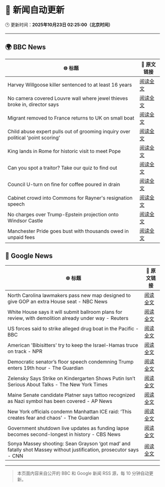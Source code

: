 # 🧠 新闻自动更新

🕒 更新时间：**2025年10月23日 02:25:00（北京时间）**

---

## 🌍 BBC News

| 🌐 标题 | 🔗 原文链接 |
|--------|-------------|
| Harvey Willgoose killer sentenced to at least 16 years | [阅读全文](https://www.bbc.com/news/articles/cvg7ezmly8lo?at_medium=RSS&at_campaign=rss) |
| No camera covered Louvre wall where jewel thieves broke in, director says | [阅读全文](https://www.bbc.com/news/articles/c9d6e2wv884o?at_medium=RSS&at_campaign=rss) |
| Migrant removed to France returns to UK on small boat | [阅读全文](https://www.bbc.com/news/articles/clykzx43v0po?at_medium=RSS&at_campaign=rss) |
| Child abuse expert pulls out of grooming inquiry over political 'point scoring' | [阅读全文](https://www.bbc.com/news/articles/c629zvnd5lno?at_medium=RSS&at_campaign=rss) |
| King lands in Rome for historic visit to meet Pope | [阅读全文](https://www.bbc.com/news/articles/c07mzye39djo?at_medium=RSS&at_campaign=rss) |
| Can you spot a traitor? Take our quiz to find out | [阅读全文](https://www.bbc.com/news/articles/cx20545pdedo?at_medium=RSS&at_campaign=rss) |
| Council U-turn on fine for coffee poured in drain | [阅读全文](https://www.bbc.com/news/articles/cg435gg66gpo?at_medium=RSS&at_campaign=rss) |
| Cabinet crowd into Commons for Rayner's resignation speech | [阅读全文](https://www.bbc.com/news/articles/cr5e2p81d81o?at_medium=RSS&at_campaign=rss) |
| No charges over Trump-Epstein projection onto Windsor Castle | [阅读全文](https://www.bbc.com/news/articles/cgmx1kpgr2do?at_medium=RSS&at_campaign=rss) |
| Manchester Pride goes bust with thousands owed in unpaid fees | [阅读全文](https://www.bbc.com/news/articles/cpwvdvv70z7o?at_medium=RSS&at_campaign=rss) |

## 📰 Google News

| 🌐 标题 | 🔗 原文链接 |
|--------|-------------|
| North Carolina lawmakers pass new map designed to give GOP an extra House seat - NBC News | [阅读全文](https://news.google.com/rss/articles/CBMiwgFBVV95cUxOQVNycG01YktlMzZETy1RTUJKMVZ3M2ozckRfeG1YTmtJLVNIOHl0REdzcXZ4QjIzNExVZ3loMUZKZWhtbW41Q1dPNXRUMEd0dzlFUUZDcldqR3BIUVdfeEgxdUZQdVB4aVBkU2lDOURIdmZqZ0plRDI2S1FlNGtyanI4V2xmNDNwcVVzaFRsdVNTNzVGZzNIQ0xoMkNaV1V6Z0E5alBPR0Y1VkNZVndNSlB5ckpNMlhFVHFHMFk5Y05WZ9IBVkFVX3lxTFAxTzUwNFRZUjV3VW1lblVRMzV6ZVoxaGdacFRPTklnNjI1WlVwWWlmd3RPeTJuYWVSUkVwOEJmbTBzRC1FWHVjWmlocVhZeTNZNVVTUWln?oc=5) |
| White House says it will submit ballroom plans for review, with demolition already under way - Reuters | [阅读全文](https://news.google.com/rss/articles/CBMivwFBVV95cUxNNXpUZVBmRUJCMG5GRnhFT2hILUxVTGJ3am1Pa0NlTFhhR3BydUN3WlNlZ0hYMURtT3dYYm5zWWNJaU1SbHV5LVRIV1k2WXVyMTZBMnE0RFJrZWEzeFdXYXFqNDFJQnZRTm9sSmJqQm5GX21Pa3hhMW03N0Z2SGRBSl9WaHpJcUtEaWtpN2xUYXRrV09MNEdibDc5cDlOY083WEtNVndVdnRZNnpUUy1DNlhqU1FjbXRVeUFXeTVtbw?oc=5) |
| US forces said to strike alleged drug boat in the Pacific - BBC | [阅读全文](https://news.google.com/rss/articles/CBMiWkFVX3lxTE0tcEE2c1lnTXBuZm93cEZmLW50OEt6ODZ3SlZoNC1rd2pucDVNU041TWV0WkNIQm85U211aW1yLXhUZnJXNzRfeFdYd2hLRlh1ODlhd3k0blF5UdIBX0FVX3lxTE9FVlRxbm5ZTXdUSUJTQTJOSEZDZW9wMlVGMVlDUnJTU0FMaElnRm9fR2V2RFdJNXlLVXB5RHFOQWJaUUJTcHB2djk2cWQxbXlVV3ZjNU5OajVfcVpGMFlz?oc=5) |
| American 'Bibisitters' try to keep the Israel-Hamas truce on track - NPR | [阅读全文](https://news.google.com/rss/articles/CBMifEFVX3lxTE9mN1hSaGd3M2xCMUM3SmxULXhTWWs0anBHVWh2bXFoeXl0OHFjQ0RSV2laUkxRM1dMSE9qNDdzQzlqYi1rZXZvYVRXUzJEQUhPTGVlemR4YThxdGtBdlRYSGZQWGNvNGI5cWpONGRmSUFybVl4cnplS2h4bWE?oc=5) |
| Democratic senator’s floor speech condemning Trump enters 19th hour - The Guardian | [阅读全文](https://news.google.com/rss/articles/CBMikAFBVV95cUxQSDA1QlRRb19HNXBadXFxNjhmeGV4SlFsaVRJdkI1d3doRm1GbW1hWlJra2c3alF5cGFuVlQ4QnBUb0tiQUhudnV2Z2Vxb0pQVnVON0pzT1FfNmJ4QmdWZXBUVnhISllyZExDTzYwUUVUYVFGc1pmbmlyLTgyMFFxcXg5T1hFZ0ZrN1VObE0zVHc?oc=5) |
| Zelensky Says Strike on Kindergarten Shows Putin Isn’t Serious About Talks - The New York Times | [阅读全文](https://news.google.com/rss/articles/CBMihgFBVV95cUxOTV9KZWNRbjRGT3IzU0U4T2MtLXN3d2NvOEVDbkhLeF8wWVJ1RDk4STVFNGNRNXh0eGthX2pBWm11QnRWWC1lZEFNQ2NlU3ZNVGRRWV9EOWJOSXY1c0lNcTVpeHRaUzVtN0kxUVZDTVFuSGR5SHF1WHdnc0FqRzIwMWFKbnJodw?oc=5) |
| Maine Senate candidate Platner says tattoo recognized as Nazi symbol has been covered - AP News | [阅读全文](https://news.google.com/rss/articles/CBMiqwFBVV95cUxPRHdLUDJHa3pkdTA0WW1nM0ZjMElWRDJDRnNFdllER0ZNaXdTZ1dSbjhrSTd1ek9ORzF5WkxTMkhHc01XUGZhZ3dKcmJKbmFzSWlPcG9XRVdfR0NFNWJZZ3VPYjdSU0xJazFNSTktWUpfM0tMRzhkWERJM2JlTmJVek5mMl9QWk5GMUFtbEJfeG95RDVmTmN5VjFKUFJpNVpTb0ZJTFhnTjBRYzA?oc=5) |
| New York officials condemn Manhattan ICE raid: ‘This creates fear and chaos’ - The Guardian | [阅读全文](https://news.google.com/rss/articles/CBMijAFBVV95cUxPQUZyam5vX1o4Y0FYNGZ6T2JGTExSZnVuY2pQVDZsZHBvdzBuVFRPSmlqOGwxOG8ycVdadXU0dnpQd0NkWkJHLWhMRE1DY0tkRUJTNUoybVdFajMyUzB0SWg1TjM4SlJGTnZTQ2hPQUMyRzU0aDdtd1U0NzdIMXB4STU2ZEUweE41TzEwMA?oc=5) |
| Government shutdown live updates as funding lapse becomes second-longest in history - CBS News | [阅读全文](https://news.google.com/rss/articles/CBMiqgFBVV95cUxQVnZqTHA3RWVvT3MycGV4cFp4ckJtbUh3S3lsYVp1SjFMOHNwZ1dObFdadkhhc1V6N0xoWHB2VG5PTEJ0SDZublBVLXNjZ1BVdmsxS1ZpMEVpdXRWLTR3aWs0NW1FVXpLSGNINXhXRnZ3MVBoeXRnU3ZEZE9QbWZDb3RsY2g5dkN3SkR6cGtqcXpQcnZTRUFpVlRyLXR0WUZWWElaLUE5YlJjUQ?oc=5) |
| Sonya Massey shooting: Sean Grayson ‘got mad’ and fatally shot Massey without justification, prosecutor says - CNN | [阅读全文](https://news.google.com/rss/articles/CBMif0FVX3lxTE5SX1EtclB4elNiMXRXbUo1b0tPZFhvVVlHcU5NNHl0a21kMmlwTHBleHVRZXU4cFptMm8yVlNsMVBYN1BGRkozZFpHXzROWFRTaGRrSC10NDBBb3RVV3NVZy1fenFkeXVWWnJiRC1sSVFhSHlmXzQ2ZXFsUUxnY28?oc=5) |

---
> 本页面内容来自公开的 BBC 和 Google 新闻 RSS 源，每 10 分钟自动更新。